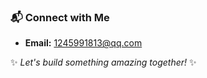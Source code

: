 ### 📬 Connect with Me

- **Email:** 1245991813@qq.com

✨ *Let's build something amazing together!* ✨
